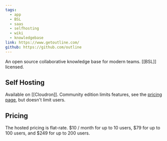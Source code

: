 ```yaml
---
tags:
  - app
  - BSL
  - saas
  - selfhosting
  - wiki
  - knowledgebase
link: https://www.getoutline.com/
github: https://github.com/outline
---
```

An open source collaborative knowledge base for modern teams. [[BSL]] licensed.
## Self Hosting

Available on [[Cloudron]]. Community edition limits features, see the [pricing page](https://www.getoutline.com/pricing), but doesn't limit users.

## Pricing

The hosted pricing is flat-rate. $10 / month for up to 10 users, $79 for up to 100 users, and $249 for up to 200 users.